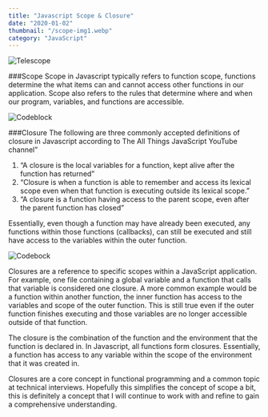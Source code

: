 ```yaml
---
title: "Javascript Scope & Closure"
date: "2020-01-02"
thumbnail: "/scope-img1.webp"
category: "JavaScript"
---
```


![Telescope](/scope-img1.webp)

###Scope
Scope in Javascript typically refers to function scope, functions determine the what items can and cannot access other functions in our application. Scope also refers to the rules that determine where and when our program, variables, and functions are accessible.

![Codeblock](/blog-thumbnails/scope-img2.webp)

###Closure
The following are three commonly accepted definitions of closure in Javascript according to The All Things JavaScript YouTube channel”

1. “A closure is the local variables for a function, kept alive after the function has returned”
2. “Closure is when a function is able to remember and access its lexical scope even when that function is executing outside its lexical scope.”
3. “A closure is a function having access to the parent scope, even after the parent function has closed”

Essentially, even though a function may have already been executed, any functions within those functions (callbacks), can still be executed and still have access to the variables within the outer function.

![Codebock](/blog-thumbnails/scope-img3.webp)

Closures are a reference to specific scopes within a JavaScript application. For example, one file containing a global variable and a function that calls that variable is considered one closure. A more common example would be a function within another function, the inner function has access to the variables and scope of the outer function. This is still true even if the outer function finishes executing and those variables are no longer accessible outside of that function.

The closure is the combination of the function and the environment that the function is declared in. In Javascript, all functions form closures. Essentially, a function has access to any variable within the scope of the environment that it was created in.

Closures are a core concept in functional programming and a common topic at technical interviews. Hopefully this simplifies the concept of scope a bit, this is definitely a concept that I will continue to work with and refine to gain a comprehensive understanding.
